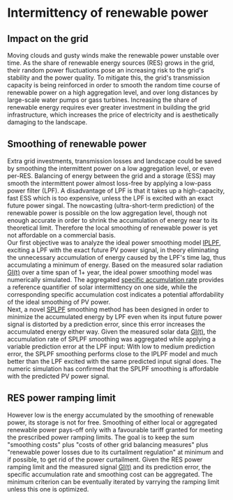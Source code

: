 # Intermittency of renewable power
## Impact on the grid 
Moving clouds and gusty winds make the renewable power unstable over time. As the share of renewable energy sources (RES) grows in the grid, their random power fluctuations pose an increasing risk to the grid's stability and the power quality. To mitigate this, the grid's transmission capacity is being reinforced in order to smooth the random time course of renewable power on a high aggregation level, and over long distances by large-scale water pumps or gass turbines. Increasing the share of renewable energy requires ever greater investment in building the grid infrastructure, which increases the price of electricity and is aesthetically damaging to the landscape.  
## Smoothing of renewable power
Extra grid investments, transmission losses and landscape could be saved by smoothing the intermittent power on a low aggregation level, or even per-RES. Balancing of energy between the grid and a storage (ESS) may smooth the intermittent power almost loss-free by applying a low-pass power filter (LPF). A disadvantage of LPF is that it takes up a high-capacity, fast ESS which is too expensive, unless the LPF is excited with an exact future power singal. The nowcasting (ultra-short-term prediction) of the renewable power is possible on the low aggregation level, though not enough accurate in order to shrink the accumulation of energy near to its theoretical limit. Therefore the local smoothing of renewable power is yet not affordable on a commercial basis.  
Our first objective was to analyze the ideal power smoothing model [IPLPF](https://mhrons.github.io/pv_smooth/#ideal-predictive-smoothing-iplpf), exciting a LPF with the exact future PV power signal, in theory eliminating the unnecessary accumulation of energy caused by the LPF's time lag, thus accumulating a minimum of energy. Based on the measured solar radiation [GI(t)](https://mhrons.github.io/pv_log/) over a time span of 1+ year, the ideal power smoothing model was numerically simulated. The aggregated [specific accumulation rate](https://mhrons.github.io/pv_smooth/#specific-accumulation-rate) provides a reference quantifier of solar intermittency on one side, while the corresponding specific accumulation cost indicates a potential affordability of the ideal smoothing of PV power.  
Next, a novel [SPLPF](https://mhrons.github.io/splpf/) smoothing method has been designed in order to minimize the accumulated energy by LPF even when its input future power signal is distorted by a prediction error, since this error increases the accumulated energy either way. Given the measured solar data [GI(t)](https://mhrons.github.io/pv_log/), the accumulation rate of SPLPF smoothing was aggregated while applying a variable prediction error at the LPF input: With low to medium prediction error, the SPLPF smoothing performs close to the IPLPF model and much better than the LPF excited with the same predicted input signal does. The numeric simulation has confirmed that the SPLPF smoothing is affordable with the predicted PV power signal.  

## RES power ramping limit
However low is the energy accumulated by the smoothing of renewable power, its storage is not for free. Smoothing of either local or aggregated renewable power pays-off only with a favourable tariff granted for meeting the prescribed power ramping limits. The goal is to keep the sum "smoothing costs" plus "costs of other grid balancing measures" plus "renewable power losses due to its curtailment regulation" at minimum and if possible, to get rid of the power curtailment. Given the RES power ramping limit and the measured signal [GI(t)](https://mhrons.github.io/pv_log/) and its prediction error, the specific accumulation rate and smoothing cost can be aggregated. The minimum criterion can be eventually iterated by varrying the ramping limit unless this one is optimized.
